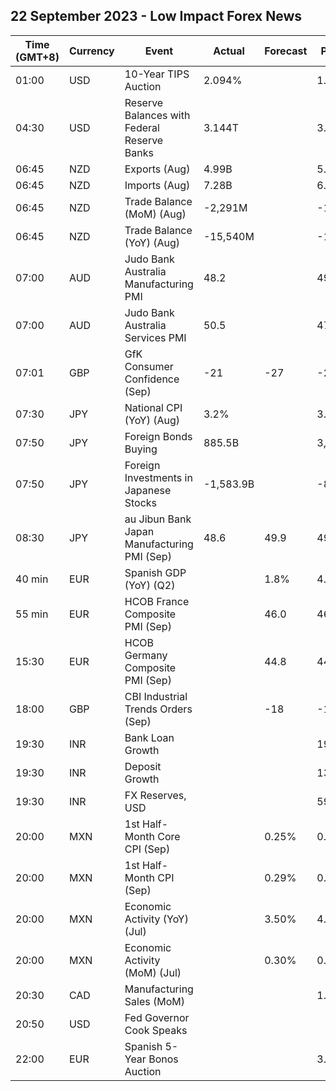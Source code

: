 ## 22 September 2023 - Low Impact Forex News

| Time (GMT+8) | Currency | Event | Actual | Forecast | Previous |
|------|----------|-------|--------|----------|----------|
| 01:00 | USD | 10-Year TIPS Auction | 2.094% |  | 1.495% |
| 04:30 | USD | Reserve Balances with Federal Reserve Banks | 3.144T |  | 3.310T |
| 06:45 | NZD | Exports (Aug) | 4.99B |  | 5.38B |
| 06:45 | NZD | Imports (Aug) | 7.28B |  | 6.55B |
| 06:45 | NZD | Trade Balance (MoM) (Aug) | -2,291M |  | -1,177M |
| 06:45 | NZD | Trade Balance (YoY) (Aug) | -15,540M |  | -15,880M |
| 07:00 | AUD | Judo Bank Australia Manufacturing PMI | 48.2 |  | 49.6 |
| 07:00 | AUD | Judo Bank Australia Services PMI | 50.5 |  | 47.8 |
| 07:01 | GBP | GfK Consumer Confidence (Sep) | -21 | -27 | -25 |
| 07:30 | JPY | National CPI (YoY) (Aug) | 3.2% |  | 3.3% |
| 07:50 | JPY | Foreign Bonds Buying | 885.5B |  | 3,631.5B |
| 07:50 | JPY | Foreign Investments in Japanese Stocks | -1,583.9B |  | -851.8B |
| 08:30 | JPY | au Jibun Bank Japan Manufacturing PMI (Sep) | 48.6 | 49.9 | 49.6 |
| 40 min | EUR | Spanish GDP (YoY) (Q2) |  | 1.8% | 4.2% |
| 55 min | EUR | HCOB France Composite PMI (Sep) |  | 46.0 | 46.0 |
| 15:30 | EUR | HCOB Germany Composite PMI (Sep) |  | 44.8 | 44.6 |
| 18:00 | GBP | CBI Industrial Trends Orders (Sep) |  | -18 | -15 |
| 19:30 | INR | Bank Loan Growth |  |  | 19.8% |
| 19:30 | INR | Deposit Growth |  |  | 13.2% |
| 19:30 | INR | FX Reserves, USD |  |  | 593.90B |
| 20:00 | MXN | 1st Half-Month Core CPI (Sep) |  | 0.25% | 0.19% |
| 20:00 | MXN | 1st Half-Month CPI (Sep) |  | 0.29% | 0.32% |
| 20:00 | MXN | Economic Activity (YoY) (Jul) |  | 3.50% | 4.10% |
| 20:00 | MXN | Economic Activity (MoM) (Jul) |  | 0.30% | 0.50% |
| 20:30 | CAD | Manufacturing Sales (MoM) |  |  | 1.6% |
| 20:50 | USD | Fed Governor Cook Speaks |  |  |  |
| 22:00 | EUR | Spanish 5-Year Bonos Auction |  |  | 3.027% |
